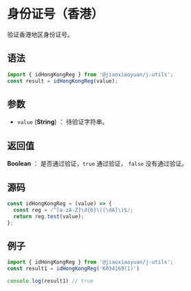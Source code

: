 

# 身份证号（香港）

验证香港地区身份证号。

## 语法

```js
import { idHongKongReg } from '@jiaoxiaoyuan/j-utils';
const result = idHongKongReg(value);
```

## 参数

- `value` (**String**) ： 待验证字符串。

## 返回值

**Boolean** ： 是否通过验证，`true` 通过验证， `false` 没有通过验证。

## 源码

```js
const idHongKongReg = (value) => {
  const reg = /^[a-zA-Z]\d{6}\([\dA]\)$/;
  return reg.test(value);
};
```

## 例子

```js
import { idHongKongReg } from '@jiaoxiaoyuan/j-utils';
const result1 = idHongKongReg('K034169(1)')

console.log(result1) // true
```
